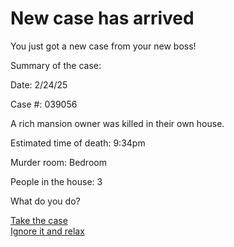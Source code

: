 # New case has arrived

You just got a new case from your new boss!

Summary of the case:

Date: 2/24/25

Case #: 039056

A rich mansion owner was killed in their own house.

Estimated time of death: 9:34pm

Murder room: Bedroom

People in the house: 3

What do you do?

[Take the case](situations/house.md)              
[Ignore it and relax](situations/fired.md)
